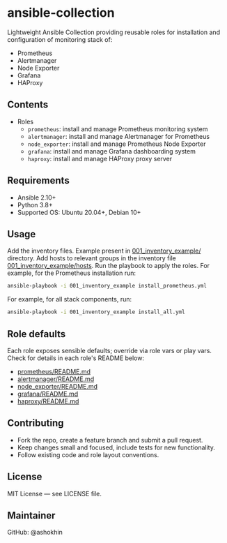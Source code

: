 # ansible-collection

Lightweight Ansible Collection providing reusable roles for installation and configuration of monitoring stack of:
- Prometheus
- Alertmanager
- Node Exporter
- Grafana
- HAProxy


## Contents
- Roles
    - `prometheus`: install and manage Prometheus monitoring system
    - `alertmanager`: install and manage Alertmanager for Prometheus
    - `node_exporter`: install and manage Prometheus Node Exporter
    - `grafana`: install and manage Grafana dashboarding system
    - `haproxy`: install and manage HAProxy proxy server


## Requirements
- Ansible 2.10+
- Python 3.8+
- Supported OS: Ubuntu 20.04+, Debian 10+


## Usage

Add the inventory files. Example present in [001_inventory_example/](/001_inventory_example/) directory.
Add hosts to relevant groups in the inventory file [001_inventory_example/hosts](/001_inventory_example/hosts).
Run the playbook to apply the roles.
For example, for the Prometheus installation run:
```bash
ansible-playbook -i 001_inventory_example install_prometheus.yml
```

For example, for all stack components, run:
```bash
ansible-playbook -i 001_inventory_example install_all.yml
```


## Role defaults
Each role exposes sensible defaults; override via role vars or play vars.
Check for details in each role's README below:
- [prometheus/README.md](prometheus/README.md)
- [alertmanager/README.md](alertmanager/README.md)
- [node_exporter/README.md](node_exporter/README.md)
- [grafana/README.md](grafana/README.md)
- [haproxy/README.md](haproxy/README.md)


## Contributing
- Fork the repo, create a feature branch and submit a pull request.
- Keep changes small and focused, include tests for new functionality.
- Follow existing code and role layout conventions.


## License
MIT License — see LICENSE file.


## Maintainer
GitHub: @ashokhin
